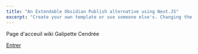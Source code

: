 ```yaml
---
title: "An Extendable Obsidian Publish alternative using Next.JS"
excerpt: "Create your own template or use someone else's. Changing the template is a matter of updating one line"
---
```

Page d'acceuil wiki Galipette Cendrée

[Entrer](Accueil.md)
